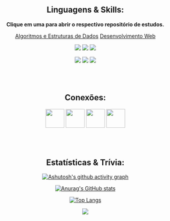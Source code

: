 <div align="center">
  

## Linguagens & Skills:
**Clique em uma para abrir o respectivo repositório de estudos.**
<br>
  
[Algoritmos e Estruturas de Dados](https://github.com/VianaSamuel/Learning-Java-AEDs)
[Desenvolvimento Web](https://github.com/VianaSamuel/Learning-WebDev)

<a href="https://github.com/VianaSamuel/Learning-C"><img src="https://img.shields.io/badge/C-00599C?style=for-the-badge&logo=c&logoColor=white"/></a> <a href="https://github.com/VianaSamuel/Learning-CPP"><img src="https://img.shields.io/badge/C%2B%2B-00599C?style=for-the-badge&logo=c%2B%2B&logoColor=white"/></a> <a href="https://github.com/VianaSamuel/Learning-Java-AEDs"><img src="https://img.shields.io/badge/java-%23ED8B00.svg?style=for-the-badge&logo=java&logoColor=white"/></a>

<a href="https://github.com/VianaSamuel/Learning-WebDev"><img src="https://img.shields.io/badge/HTML5-E34F26?style=for-the-badge&logo=html5&logoColor=white"/></a>
<a href="https://github.com/VianaSamuel/Learning-WebDev"><img src="https://img.shields.io/badge/CSS3-1572B6?style=for-the-badge&logo=css3&logoColor=white"/></a>
<a href="https://github.com/VianaSamuel/Learning-WebDev"><img src="https://img.shields.io/badge/Bootstrap-563D7C?style=for-the-badge&logo=bootstrap&logoColor=white"/></a>
  
<br><br>
  
## Conexões:
<a href="https://www.linkedin.com/in/samuel-luiz-viana/"><img src="https://www.vectorlogo.zone/logos/linkedin/linkedin-tile.svg" width="50"></a>
<a href="https://www.instagram.com/samuluizzz/"><img src="https://www.vectorlogo.zone/logos/instagram/instagram-tile.svg" width="50"></a>
<a href="https://www.sptfy.com/samuluizzz/"><img src="https://www.vectorlogo.zone/logos/spotify/spotify-tile.svg" width="50"></a>
<a href="https://steamcommunity.com/id/panenosistema"><img src="https://www.vectorlogo.zone/logos/steampowered/steampowered-tile.svg" width="50"></a>
 
<br><br>
  
## Estatísticas & Trívia:
[![Ashutosh's github activity graph](https://github-readme-activity-graph.cyclic.app/graph?username=VianaSamuel&custom_title=Contribution%27s%20Graph%3A&bg_color=242424&color=20d364&line=20d364&point=188B42&area=true&hide_border=true&radius=8)](https://github.com/ashutosh00710/github-readme-activity-graph)
  
[![Anurag's GitHub stats](https://github-readme-stats-vianasamuel.vercel.app/api?username=VianaSamuel&theme=darcula&card_width=600&line_height=30px&custom_title=Stats%3A&title_color=20d464&icon_color=20d464&show_icons=true&hide_border=true)](https://github.com/anuraghazra/github-readme-stats)

[![Top Langs](https://github-readme-stats-vianasamuel.vercel.app/api/top-langs/?username=VianaSamuel&exclude_repo=activity-box,music-box,productive-box,spotify-box&theme=darcula&card_width=600&custom_title=Top%20Languages%3A&title_color=20d464&hide_border=true)](https://github.com/anuraghazra/github-readme-stats)

<img src="https://spotify-recently-played-readme.vercel.app/api?user=5lmidc5vcdasdtbchdeo7t0m8&width=600">

</div>
